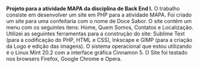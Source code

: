 <strong>Projeto para a atividade MAPA da disciplina de Back End I.</strong>
O trabalho consiste em desenvolver um site em PHP para a atividade MAPA. 
Foi criado um site para uma confeitaria com o nome de Doce Sabor. O site contém um menu com os seguintes itens: Home, Quem Somos, Contatos e Localização.
Utilizei as seguintes ferramentas para a construção do site: Sublime Text (para a codificação do PHP, HTML e CSS), Inkscape e GIMP (para a criação da Logo e edição das imagens). O sistema operacional que estou utilizando é o Linux Mint 20.2 com a interface gráfica Cinnamon 5.
O Site foi testado nos browsers Firefox, Google Chrome e Opera.
